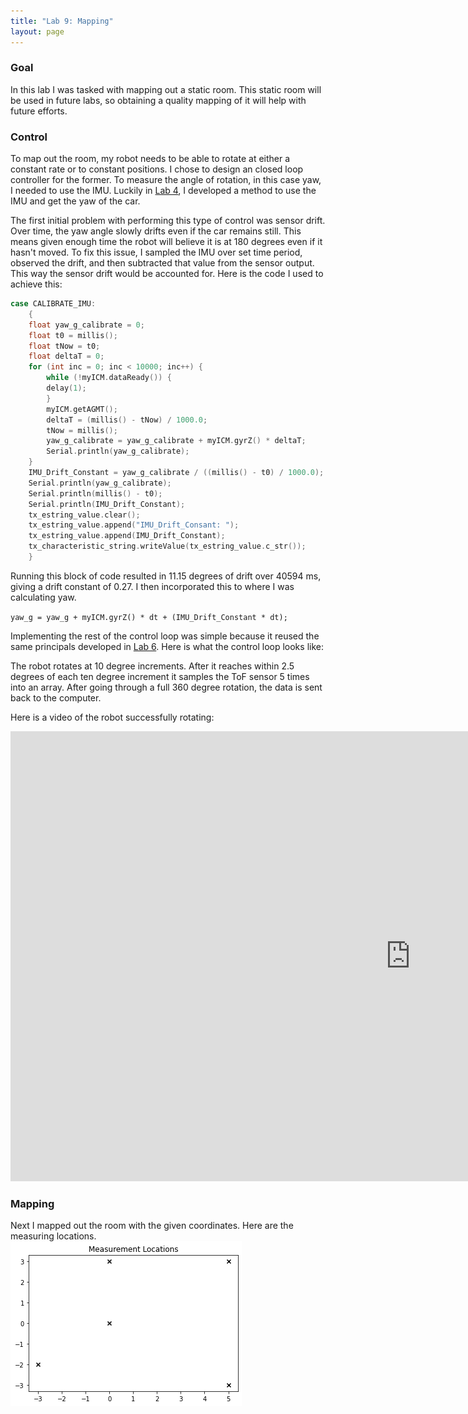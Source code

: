 ```yaml
---
title: "Lab 9: Mapping"
layout: page
---
```


### Goal

In this lab I was tasked with mapping out a static room. This static room will be used in future labs, so obtaining a quality mapping of it will help with future efforts.

### Control

To map out the room, my robot needs to be able to rotate at either a constant rate or to constant positions. I chose to design an closed loop controller for the former. To measure the angle of rotation, in this case yaw, I needed to use the IMU. Luckily in [Lab 4](/ECE-4160/labs/lab4/writeup), I developed a method to use the IMU and get the yaw of the car.

The first initial problem with performing this type of control was sensor drift. Over time, the yaw angle slowly drifts even if the car remains still. This means given enough time the robot will believe it is at 180 degrees even if it hasn't moved. To fix this issue, I sampled the IMU over set time period, observed the drift, and then subtracted that value from the sensor output. This way the sensor drift would be accounted for. Here is the code I used to achieve this:

```c++
case CALIBRATE_IMU:
    {
    float yaw_g_calibrate = 0;
    float t0 = millis();
    float tNow = t0;
    float deltaT = 0;
    for (int inc = 0; inc < 10000; inc++) {
        while (!myICM.dataReady()) {
        delay(1);
        }
        myICM.getAGMT();
        deltaT = (millis() - tNow) / 1000.0;
        tNow = millis();
        yaw_g_calibrate = yaw_g_calibrate + myICM.gyrZ() * deltaT;
        Serial.println(yaw_g_calibrate);
    }
    IMU_Drift_Constant = yaw_g_calibrate / ((millis() - t0) / 1000.0);
    Serial.println(yaw_g_calibrate);
    Serial.println(millis() - t0);
    Serial.println(IMU_Drift_Constant);
    tx_estring_value.clear();
    tx_estring_value.append("IMU_Drift_Consant: ");
    tx_estring_value.append(IMU_Drift_Constant);
    tx_characteristic_string.writeValue(tx_estring_value.c_str());
    }
```

Running this block of code resulted in 11.15 degrees of drift over 40594 ms, giving a drift constant of 0.27. I then incorporated this to where I was calculating yaw.

`yaw_g = yaw_g + myICM.gyrZ() * dt + (IMU_Drift_Constant * dt);`

Implementing the rest of the control loop was simple because it reused the same principals developed in [Lab 6](/ECE-4160/labs/lab6/writeup). Here is what the control loop looks like:

<script src="https://gist.github.com/rkansara1/739f17305bda2feb67c97bfa1b7294ff.js"></script>

The robot rotates at 10 degree increments. After it reaches within 2.5 degrees of each ten degree increment it samples the ToF sensor 5 times into an array. After going through a full 360 degree rotation, the data is sent back to the computer.

Here is a video of the robot successfully rotating:
<iframe width="1280" height="720" src="https://www.youtube.com/embed/vUQCTslon9o" title="ECE 4160 Lab 9 Rotation Demo" frameborder="0" allow="accelerometer; autoplay; clipboard-write; encrypted-media; gyroscope; picture-in-picture; web-share" allowfullscreen></iframe>

### Mapping
Next I mapped out the room with the given coordinates. Here are the measuring locations.
![image](measurement.png)

